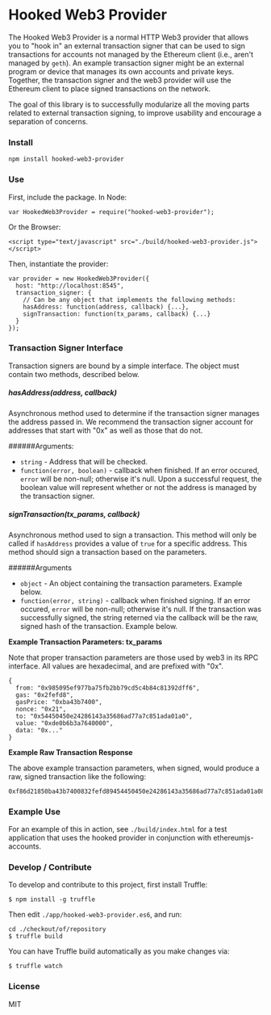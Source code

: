 # Hooked Web3 Provider

The Hooked Web3 Provider is a normal HTTP Web3 provider that allows you to "hook in" an external transaction signer that can be used to sign transactions for accounts not managed by the Ethereum client (i.e., aren't managed by `geth`). An example transaction signer might be an external program or device that manages its own accounts and private keys. Together, the transaction signer and the web3 provider will use the Ethereum client to place signed transactions on the network.

The goal of this library is to successfully modularize all the moving parts related to external transaction signing, to improve usability and encourage a separation of concerns.

### Install

```
npm install hooked-web3-provider
``` 

### Use

First, include the package. In Node:

```
var HookedWeb3Provider = require("hooked-web3-provider");
```

Or the Browser:

```
<script type="text/javascript" src="./build/hooked-web3-provider.js"></script>
```

Then, instantiate the provider:

```
var provider = new HookedWeb3Provider({
  host: "http://localhost:8545",
  transaction_signer: { 
    // Can be any object that implements the following methods:
    hasAddress: function(address, callback) {...},
    signTransaction: function(tx_params, callback) {...}
  }
});
```

### Transaction Signer Interface

Transaction signers are bound by a simple interface. The object must contain two methods, described below.

##### hasAddress(address, callback)

Asynchronous method used to determine if the transaction signer manages the address passed in. We recommend the transaction signer account for addresses that start with "0x" as well as those that do not. 

######Arguments:

* `string` - Address that will be checked. 
* `function(error, boolean)` - callback when finished. If an error occured, `error` will be non-null; otherwise it's null. Upon a successful request, the boolean value will represent whether or not the address is managed by the transaction signer.

##### signTransaction(tx_params, callback)

Asynchronous method used to sign a transaction. This method will only be called if `hasAddress` provides a value of `true` for a specific address. This method should sign a transaction based on the parameters. 

######Arguments

* `object` - An object containing the transaction parameters. Example below.
* `function(error, string)` - callback when finished signing. If an error occured, `error` will be non-null; otherwise it's null. If the transaction was successfully signed, the string reterned via the callback will be the raw, signed hash of the transaction. Example below.

**Example Transaction Parameters: tx_params**

Note that proper transaction parameters are those used by web3 in its RPC interface. All values are hexadecimal, and are prefixed with "0x".

```
{
  from: "0x985095ef977ba75fb2bb79cd5c4b84c81392dff6",
  gas: "0x2fefd8",
  gasPrice: "0xba43b7400",
  nonce: "0x21",
  to: "0x54450450e24286143a35686ad77a7c851ada01a0",
  value: "0xde0b6b3a7640000",
  data: "0x..."
}
```

**Example Raw Transaction Response**

The above example transaction parameters, when signed, would produce a raw, signed transaction like the following:

```
0xf86d21850ba43b7400832fefd89454450450e24286143a35686ad77a7c851ada01a0880de0b6b3a7640000801ba0c36fdbf8043a64a6096ee81da4de7f04def477b9a3210a18967fad07f72112b2a04aedfd1d9d9085256373b40ef02bc3da0a95054f40075de340086c9512707b29
```

### Example Use

For an example of this in action, see `./build/index.html` for a test application that uses the hooked provider in conjunction with ethereumjs-accounts.

### Develop / Contribute

To develop and contribute to this project, first install Truffle:

```
$ npm install -g truffle
```

Then edit `./app/hooked-web3-provider.es6`, and run:

```
cd ./checkout/of/repository
$ truffle build
```

You can have Truffle build automatically as you make changes via:

```
$ truffle watch
```

### License

MIT
